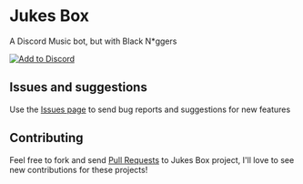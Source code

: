# Jukes Box
A Discord Music bot, but with Black N*ggers

<a href="https://discord.com/oauth2/authorize?client_id=716828755003310091&scope=bot"><img src="https://img.shields.io/badge/Discord-+-blue.svg" alt="Add to Discord"></a>

## Issues and suggestions
Use the <a href="https://github.com/modscleo4/jukesbox/issues">Issues page</a> to send bug reports and suggestions for new features

## Contributing
Feel free to fork and send <a href="https://github.com/modscleo4/jukesbox/pulls">Pull Requests</a> to Jukes Box project, I'll love to see new contributions for these projects!
